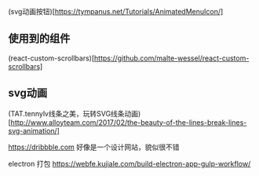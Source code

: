 (svg动画按钮)[https://tympanus.net/Tutorials/AnimatedMenuIcon/]

## 使用到的组件
(react-custom-scrollbars)[https://github.com/malte-wessel/react-custom-scrollbars]

## svg动画
(TAT.tennylv线条之美，玩转SVG线条动画)[http://www.alloyteam.com/2017/02/the-beauty-of-the-lines-break-lines-svg-animation/]

https://dribbble.com 好像是一个设计网站，貌似很不错

electron 打包 https://webfe.kujiale.com/build-electron-app-gulp-workflow/
